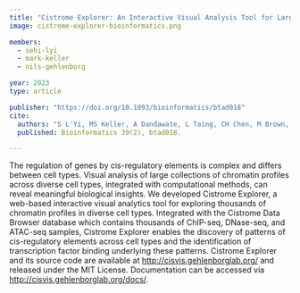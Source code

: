 ```yaml
---
title: "Cistrome Explorer: An Interactive Visual Analysis Tool for Large-Scale Epigenomic Data"
image: cistrome-explorer-bioinformatics.png

members:
  - sehi-lyi
  - mark-keller
  - nils-gehlenborg

year: 2023
type: article

publisher: "https://doi.org/10.1093/bioinformatics/btad018"
cite:
  authors: "S L'Yi, MS Keller, A Dandawate, L Taing, CH Chen, M Brown, CA Meyer, N Gehlenborg"
  published: Bioinformatics 39(2), btad018.

---
```

The regulation of genes by cis-regulatory elements is complex and differs between cell types. Visual analysis of large collections of chromatin profiles across diverse cell types, integrated with computational methods, can reveal meaningful biological insights.
We developed Cistrome Explorer, a web-based interactive visual analytics tool for exploring thousands of chromatin profiles in diverse cell types. Integrated with the Cistrome Data Browser database which contains thousands of ChIP-seq, DNase-seq, and ATAC-seq samples, Cistrome Explorer enables the discovery of patterns of cis-regulatory elements across cell types and the identification of transcription factor binding underlying these patterns.
Cistrome Explorer and its source code are available at http://cisvis.gehlenborglab.org/ and released under the MIT License. Documentation can be accessed via http://cisvis.gehlenborglab.org/docs/.
